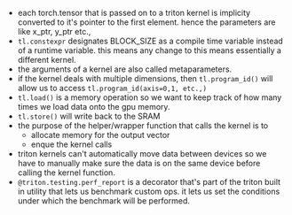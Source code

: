 - each torch.tensor that is passed on to a triton kernel is implicity converted to it's pointer to the first element. hence the parameters are like x_ptr, y_ptr etc.,
- `tl.constexpr` designates BLOCK_SIZE as a compile time variable instead of a runtime variable. this means any change to this means essentially a different kernel. 
- the arguments of a kernel are also called metaparameters. 
- if the kernel deals with multiple dimensions, then `tl.program_id()` will allow us to access `tl.program_id(axis=0,1, etc.,)`
- `tl.load()` is a memory operation so we want to keep track of how many times we load data onto the gpu memory. 
- `tl.store()` will write back to the SRAM
- the purpose of the helper/wrapper function that calls the kernel is to 
    - allocate memory for the output vector
    - enque the kernel calls
- triton kernels can't automatically move data between devices so we have to manually make sure the data is on the same device before calling the kernel function. 
- `@triton.testing.perf_report` is a decorator that's part of the triton built in utility that lets us benchmark custom ops. it lets us set the conditions under which the benchmark will be performed. 
